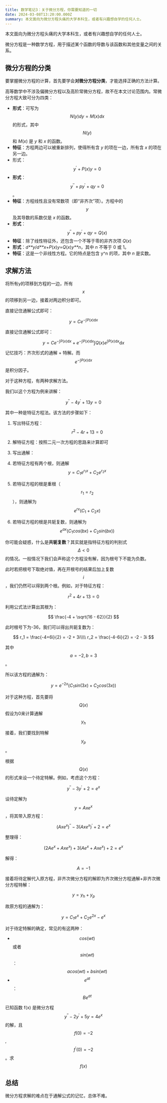```yaml
---
title: 数学笔记3：关于微分方程，你需要知道的一切
date: 2024-03-08T13:20:00.000Z
summary: 本文面向为微分方程头痛的大学本科生，或者有兴趣想自学的任何人士。
---
```



本文面向为微分方程头痛的大学本科生，或者有兴趣想自学的任何人士。

微分方程是一种数学方程，用于描述某个函数的导数与该函数和其他变量之间的关系。

## 微分方程的分类

要掌握微分方程的计算，首先要学会**对微分方程分类**，才能选择正确的方法计算。

高等数学中不涉及偏微分方程以及高阶常微分方程，故不在本文讨论范围内。常微分方程大致可分为四类：
- **形式**：可写为 $$ N(y)dy=M(x)dx $$ 的形式，其中 $$ N(y) $$ 和 *M*(*x*) 是 *y* 和 *x* 的函数。
- **特征**：方程两边可以被重新排列，使得所有含 *y* 的项在一边，所有含 *x* 的项在另一边。
- 形式：$$ y^{\prime}+ P(x)y=0 $$
- **形式**：$$ y^{\prime\prime}+py^{\prime}+qy=0 $$。
- **特征**：方程线性且没有常数项（即“非齐次”项）。方程中的 $$ y $$ 及其导数的系数仅是 *x* 的函数。
- **形式**：$$ y^{\prime\prime}+py^{\prime}+qy=Q(x) $$
- **特征**：除了线性特征外，还包含一个不等于零的非齐次项 *Q*(*x*)
- **形式**：*d**y*/*d**x*+*P*(*x*)*y*=*Q*(*x*)*y**n*，其中 *n* 不等于 0 或 1。
- **特征**：这是一个非线性方程。它的特点是包含 y^n 的项，其中 *n* 是实数。

## 求解方法

将所有y的项移到方程的一边，所有$$ x $$的项移到另一边，接着对两边积分即可。

直接记住通解公式即可：

$$
y = Ce^{-\int P(x)\mathrm{d}x}
$$

直接记住通解公式即可：

$$
y = Ce^{-\int P(x)\mathrm{d}x} + e^{-\int P(x)\mathrm{d}x}\int Q(x)e^{\int P(x) \mathrm{d}x}\mathrm{d}x
$$

记忆技巧：齐次形式的通解 + 特解。而$$ e^{-\int P(x) \mathrm{d}x} $$是积分因子。

对于这种方程，有两种求解方法。

我们以这个方程为例来讲解：

$$
y^{\prime\prime} - 4y^{\prime}  + 13y = 0
$$

其中一种是特征方程法。该方法的步骤如下：

1. 写出特征方程：$$ r^2 - 4r + 13 = 0 $$
2. 解特征方程：按照二元一次方程的思路来计算即可

1. 写出通解：

  1. 若特征方程有两个根，则通解 $$ y = C_1e^{r_1x} + C_2e^{r_2x} $$
  2. 若特征方程的根是重根（$$ r_1 = r_2 $$），则通解为$$ e^{rx}(C_1+C_2x) $$
  3. 若特征方程的根是共轭复数，则通解为$$ e^{ax}(C_1cos(bx) + C_2sin(bx)) $$

你可能会疑惑，什么是**共轭复数**？其实就是指特征方程的判别式$$ \Delta < 0 $$ 的情况。一般情况下我们会声称这个方程没有解，因为根号下不能为负数。

此时若把根号下取绝对值，再在开根号的结果后加上复数$$ i $$，我们仍然可以得到两个根。例如，对于特征方程：

$$
r^2 + 4r + 13 = 0
$$

利用公式法计算出其根为：

$$
\frac{-4 + \sqrt{16 - 62}}{2}
$$

此时根号下为-36，我们可以得出共轭复数为：

$$
r_1 = \frac{-4+6i}{2} = -2 + 3i\\\\ r_2 = \frac{-4-6i}{2} = -2 - 3i
$$

其中$$ a=-2, b=3 $$。

所以该方程的通解为：

$$
y = e^{-2x}(C_1sin(3x)+C_2cos(3x))
$$

对于这种方程，首先要将$$ Q(x) $$假设为0来计算通解$$ y_h $$

接着，我们要找到特解$$ y_p $$。

根据 $$ Q(x) $$ 的形式来设一个待定特解。例如，考虑这个方程：

$$
y^{\prime\prime} - 3y^{\prime}  + 2 = e^x
$$

设待定解为$$ y = Axe^x $$，将其带入原方程：

$$
(Axe^x)^{\prime\prime} - 3(Axe^x)^{\prime}  + 2 = e^x
$$

整理得：

$$
(2Ae^x + Axe^x) + 3(Ae^x + Axe^x) +2 = e^x
$$

解得：

$$
A = -1
$$

接着将待定解代入原方程，非齐次微分方程的解即为齐次微分方程通解+非齐次微分方程特解：

$$
y = y_{h} + y_{p}
$$

故原方程的通解为：

$$
y = C_1e^x + C_2e^{2x} - e^x
$$

对于待定特解的确定，常见的有这两种：
- $$ cos(wt) $$ 或者 $$ sin(wt) $$：$$ acos(wt) + bsin(wt) $$
- $$ e^{at} $$：$$ Be^{at} $$

已知函数 f(x) 是微分方程 $$ y^{\prime\prime} - 2y^{\prime} + 5y = 4e^x $$的解，且$$ f(0) = -2 $$, $$ f^{\prime}(0) = -2 $$。求$$ f(x) $$

## 总结

微分方程求解的难点在于通解公式的记忆，总体不难。


